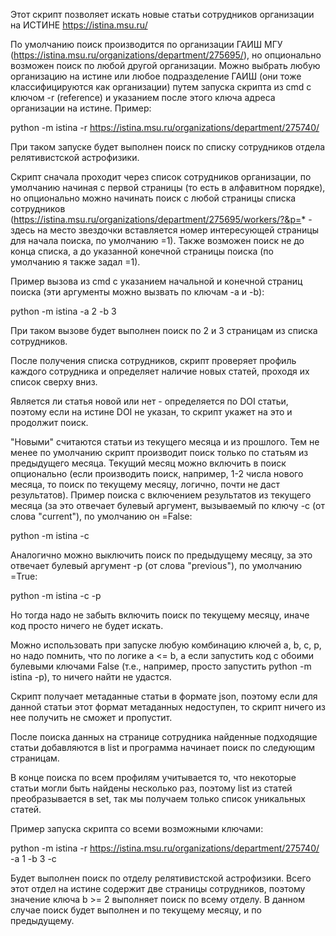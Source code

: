 Этот скрипт позволяет искать новые статьи сотрудников организации на ИСТИНЕ https://istina.msu.ru/

По умолчанию поиск производится по организации ГАИШ МГУ (https://istina.msu.ru/organizations/department/275695/), но опционально возможен поиск по любой другой организации. Можно выбрать любую организацию на истине или любое подразделение ГАИШ (они тоже классифицируются как организации) путем запуска скрипта из cmd с ключом -r (reference) и указанием после этого ключа адреса организации на истине. Пример:

python -m istina -r https://istina.msu.ru/organizations/department/275740/

При таком запуске будет выполнен поиск по списку сотрудников отдела релятивистской астрофизики.

Скрипт сначала проходит через список сотрудников организации, по умолчанию начиная с первой страницы (то есть в алфавитном порядке), но опционально можно начинать поиск с любой страницы списка сотрудников (https://istina.msu.ru/organizations/department/275695/workers/?&p=* - здесь на место звездочки вставляется номер интересующей страницы для начала поиска, по умолчанию =1). Также возможен поиск не до конца списка, а до указанной конечной страницы поиска (по умолчанию я также задал =1).

Пример вызова из cmd с указанием начальной и конечной страниц поиска (эти аргументы можно вызвать по ключам -a и -b):

python -m istina -a 2 -b 3

При таком вызове будет выполнен поиск по 2 и 3 страницам из списка сотрудников.

После получения списка сотрудников, скрипт проверяет профиль каждого сотрудника и определяет наличие новых статей, проходя их список сверху вниз.

Является ли статья новой или нет - определяется по DOI статьи, поэтому если на истине DOI не указан, то скрипт укажет на это и продолжит поиск.

"Новыми" считаются статьи из текущего месяца и из прошлого. Тем не менее по умолчанию скрипт производит поиск только по статьям из предыдущего месяца. Текущий месяц можно включить в поиск опционально (если производить поиск, например, 1-2 числа нового месяца, то поиск по текущему месяцу, логично, почти не даст результатов). Пример поиска с включением результатов из текущего месяца (за это отвечает булевый аргумент, вызываемый по ключу -c (от слова "current"), по умолчанию он =False:

python -m istina -c

Аналогично можно выключить поиск по предыдущему месяцу, за это отвечает булевый аргумент -p (от слова "previous"), по умолчанию =True:

python -m istina -c -p

Но тогда надо не забыть включить поиск по текущему месяцу, иначе код просто ничего не будет искать.

Можно использовать при запуске любую комбинацию ключей a, b, c, p, но надо помнить, что по логике a <= b, а если запустить код с обоими булевыми ключами False (т.е., например, просто запустить python -m istina -p), то ничего найти не удастся.

Скрипт получает метаданные статьи в формате json, поэтому если для данной статьи этот формат метаданных недоступен, то скрипт ничего из нее получить не сможет и пропустит.

После поиска данных на странице сотрудника найденные подходящие статьи добавляются в list и программа начинает поиск по следующим страницам.

В конце поиска по всем профилям учитывается то, что некоторые статьи могли быть найдены несколько раз, поэтому list из статей преобразывается в set, так мы получаем только список уникальных статей.

Пример запуска скрипта со всеми возможными ключами:

python -m istina -r https://istina.msu.ru/organizations/department/275740/ -a 1 -b 3 -c

Будет выполнен поиск по отделу релятивистской астрофизики. Всего этот отдел на истине содержит две страницы сотрудников, поэтому значение ключа b >= 2 выполняет поиск по всему отделу. В данном случае поиск будет выполнен и по текущему месяцу, и по предыдущему.
